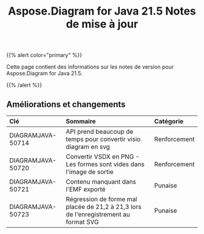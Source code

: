 ﻿---
title: Aspose.Diagram for Java 21.5 Notes de mise à jour
type: docs
weight: 8
url: /fr/java/aspose-diagram-for-java-21-5-release-notes/
---
{{% alert color="primary" %}}

Cette page contient des informations sur les notes de version pour Aspose.Diagram for Java 21.5.

{{% /alert %}}
## **Améliorations et changements**  ##

|**Clé**|**Sommaire**|**Catégorie**|
|:- |:- |:- |
|DIAGRAMJAVA-50714|API prend beaucoup de temps pour convertir visio diagram en svg|Renforcement|
|DIAGRAMJAVA-50720|Convertir VSDX en PNG - Les formes sont vides dans l'image de sortie|Renforcement|
|DIAGRAMJAVA-50721|Contenu manquant dans l'EMF exporté|Punaise|
|DIAGRAMJAVA-50723|Régression de forme mal placée de 21,2 à 21,3 lors de l'enregistrement au format SVG|Punaise|
